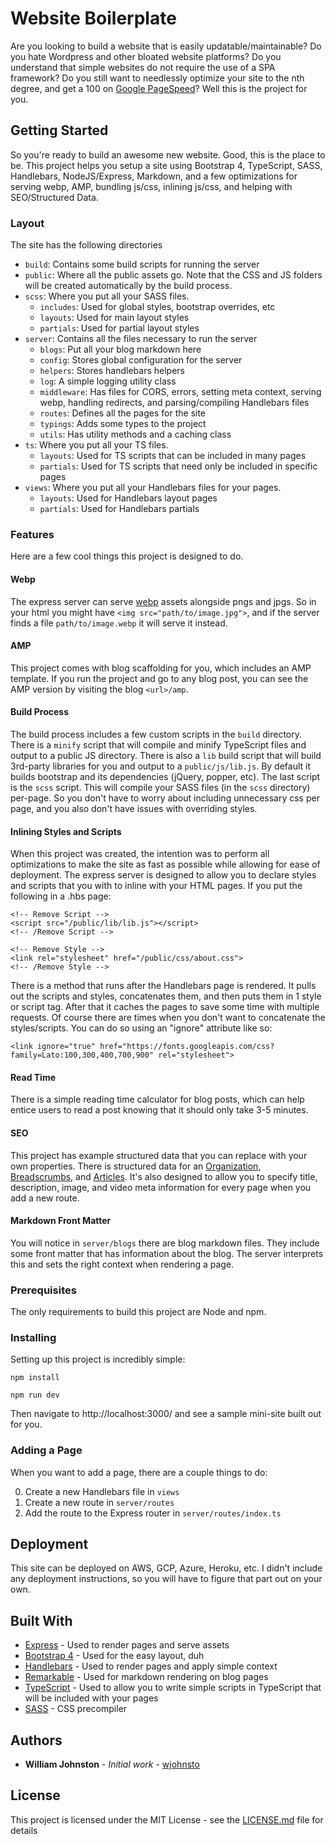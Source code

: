 # Website Boilerplate

Are you looking to build a website that is easily updatable/maintainable? Do you hate Wordpress and other bloated website platforms? Do you understand that simple websites do not require the use of a SPA framework? Do you still want to needlessly optimize your site to the nth degree, and get a 100 on [Google PageSpeed](https://developers.google.com/speed/pagespeed/insights/)? Well this is the project for you.

## Getting Started

So you're ready to build an awesome new website. Good, this is the place to be. This project helps you setup a site using Bootstrap 4, TypeScript, SASS, Handlebars, NodeJS/Express, Markdown, and a few optimizations for serving webp, AMP, bundling js/css, inlining js/css, and helping with SEO/Structured Data.

### Layout

The site has the following directories

- `build`: Contains some build scripts for running the server
- `public`: Where all the public assets go. Note that the CSS and JS folders will be created automatically by the build process.
- `scss`: Where you put all your SASS files.
  - `includes`: Used for global styles, bootstrap overrides, etc
  - `layouts`: Used for main layout styles
  - `partials`: Used for partial layout styles
- `server`: Contains all the files necessary to run the server
  - `blogs`: Put all your blog markdown here
  - `config`: Stores global configuration for the server
  - `helpers`: Stores handlebars helpers
  - `log`: A simple logging utility class
  - `middleware`: Has files for CORS, errors, setting meta context, serving webp, handling redirects, and parsing/compiling Handlebars files
  - `routes`: Defines all the pages for the site
  - `typings`: Adds some types to the project
  - `utils`: Has utility methods and a caching class
- `ts`: Where you put all your TS files.
  - `layouts`: Used for TS scripts that can be included in many pages
  - `partials`: Used for TS scripts that need only be included in specific pages
- `views`: Where you put all your Handlebars files for your pages.
  - `layouts`: Used for Handlebars layout pages
  - `partials`: Used for Handlebars partials

### Features

Here are a few cool things this project is designed to do.

#### Webp

The express server can serve [webp](https://developers.google.com/speed/webp/) assets alongside pngs and jpgs. So in your html you might have `<img src="path/to/image.jpg">`, and if the server finds a file `path/to/image.webp` it will serve it instead.

#### AMP

This project comes with blog scaffolding for you, which includes an AMP template. If you run the project and go to any blog post, you can see the AMP version by visiting the blog `<url>/amp`.

#### Build Process

The build process includes a few custom scripts in the `build` directory. There is a `minify` script that will compile and minify TypeScript files and output to a public JS directory. There is also a `lib` build script that will build 3rd-party libraries for you and output to a `public/js/lib.js`. By default it builds bootstrap and its dependencies (jQuery, popper, etc). The last script is the `scss` script. This will compile your SASS files (in the `scss` directory) per-page. So you don't have to worry about including unnecessary css per page, and you also don't have issues with overriding styles.

#### Inlining Styles and Scripts

When this project was created, the intention was to perform all optimizations to make the site as fast as possible while allowing for ease of deployment. The express server is designed to allow you to declare styles and scripts that you with to inline with your HTML pages. If you put the following in a .hbs page:

```
<!-- Remove Script -->
<script src="/public/lib/lib.js"></script>
<!-- /Remove Script -->

<!-- Remove Style -->
<link rel="stylesheet" href="/public/css/about.css">
<!-- /Remove Style -->
```

There is a method that runs after the Handlebars page is rendered. It pulls out the scripts and styles, concatenates them, and then puts them in 1 style or script tag. After that it caches the pages to save some time with multiple requests. Of course there are times when you don't want to concatenate the styles/scripts. You can do so using an "ignore" attribute like so:

```
<link ignore="true" href="https://fonts.googleapis.com/css?family=Lato:100,300,400,700,900" rel="stylesheet">
```

#### Read Time

There is a simple reading time calculator for blog posts, which can help entice users to read a post knowing that it should only take 3-5 minutes.

#### SEO

This project has example structured data that you can replace with your own properties. There is structured data for an [Organization](https://developers.google.com/search/docs/guides/intro-structured-data), [Breadscrumbs](https://developers.google.com/search/docs/data-types/breadcrumbs), and [Articles](https://developers.google.com/search/docs/data-types/articles). It's also designed to allow you to specify title, description, image, and video meta information for every page when you add a new route.

#### Markdown Front Matter

You will notice in `server/blogs` there are blog markdown files. They include some front matter that has information about the blog. The server interprets this and sets the right context when rendering a page.

### Prerequisites

The only requirements to build this project are Node and npm.

### Installing

Setting up this project is incredibly simple:

```
npm install
```

```
npm run dev
```

Then navigate to http://localhost:3000/ and see a sample mini-site built out for you.

### Adding a Page

When you want to add a page, there are a couple things to do:

0. Create a new Handlebars file in `views`
0. Create a new route in `server/routes`
0. Add the route to the Express router in `server/routes/index.ts`

## Deployment

This site can be deployed on AWS, GCP, Azure, Heroku, etc. I didn't include any deployment instructions, so you will have to figure that part out on your own.

## Built With

* [Express](http://expressjs.com/) - Used to render pages and serve assets
* [Bootstrap 4](https://getbootstrap.com/) - Used for the easy layout, duh
* [Handlebars](http://handlebarsjs.com/) - Used to render pages and apply simple context
* [Remarkable](https://github.com/jonschlinkert/remarkable) - Used for markdown rendering on blog pages
* [TypeScript](https://www.typescriptlang.org/) - Used to allow you to write simple scripts in TypeScript that will be included with your pages
* [SASS](http://sass-lang.com/) - CSS precompiler

## Authors

* **William Johnston** - *Initial work* - [wjohnsto](https://github.com/wjohnsto)

## License

This project is licensed under the MIT License - see the [LICENSE.md](LICENSE.md) file for details
